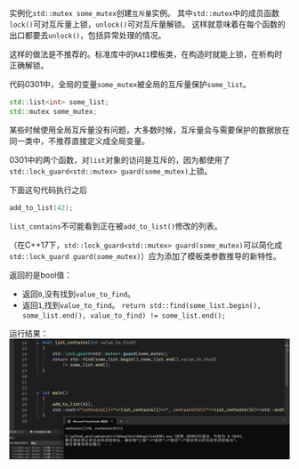 实例化`std::mutex some_mutex`创建`互斥量`实例。
其中`std::mutex`中的成员函数`lock()`可对互斥量上锁，`unlock()`可对互斥量解锁。
这样就意味着在每个函数的出口都要去`unlock()`，包括异常处理的情况。

这样的做法是不推荐的。标准库中的`RAII`模板类，在构造时就能上锁，在析构时正确解锁。


代码0301中，全局的变量`some_mutex`被全局的互斥量保护`some_list`。
```cpp
std::list<int> some_list;
std::mutex some_mutex;
```
某些时候使用全局互斥量没有问题，大多数时候，互斥量会与需要保护的数据放在同一类中，不推荐直接定义成全局变量。

0301中的两个函数，对`list`对象的访问是互斥的，因为都使用了`std::lock_guard<std::mutex> guard(some_mutex)`上锁。

下面这句代码执行之后
```cpp
add_to_list(42);
```
`list_contains`不可能看到正在被`add_to_list()`修改的列表。

（在C++17下，`std::lock_guard<std::mutex> guard(some_mutex)`可以简化成`std::lock_guard guard(some_mutex)`）应为添加了模板类参数推导的新特性。

返回的是bool值：
- 返回`0`,没有找到`value_to_find`。
- 返回`1`,找到`value_to_find`。
`return std::find(some_list.begin(), some_list.end(), value_to_find) != some_list.end();`

运行结果：
![](../../image/Snipaste_2025-01-17_16-00-28.png)